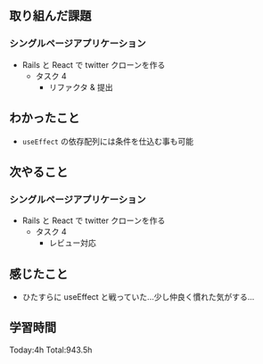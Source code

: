## 取り組んだ課題

### シングルページアプリケーション

- Rails と React で twitter クローンを作る
  - タスク 4
    - リファクタ & 提出

## わかったこと

- `useEffect` の依存配列には条件を仕込む事も可能

## 次やること

### シングルページアプリケーション

- Rails と React で twitter クローンを作る
  - タスク 4
    - レビュー対応

## 感じたこと

- ひたすらに useEffect と戦っていた...少し仲良く慣れた気がする...

## 学習時間

Today:4h Total:943.5h
